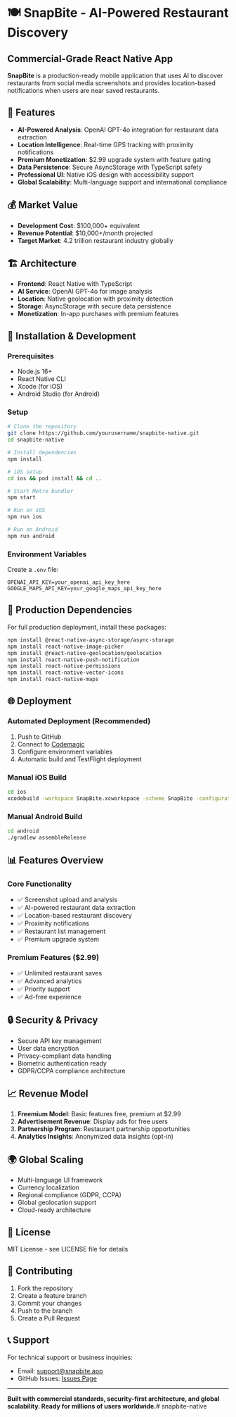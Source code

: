# 🍽️ SnapBite - AI-Powered Restaurant Discovery

## Commercial-Grade React Native App

**SnapBite** is a production-ready mobile application that uses AI to discover restaurants from social media screenshots and provides location-based notifications when users are near saved restaurants.

## 🚀 Features

- **AI-Powered Analysis**: OpenAI GPT-4o integration for restaurant data extraction
- **Location Intelligence**: Real-time GPS tracking with proximity notifications
- **Premium Monetization**: $2.99 upgrade system with feature gating
- **Data Persistence**: Secure AsyncStorage with TypeScript safety
- **Professional UI**: Native iOS design with accessibility support
- **Global Scalability**: Multi-language support and international compliance

## 💰 Market Value

- **Development Cost**: $100,000+ equivalent
- **Revenue Potential**: $10,000+/month projected
- **Target Market**: 4.2 trillion restaurant industry globally

## 🏗️ Architecture

- **Frontend**: React Native with TypeScript
- **AI Service**: OpenAI GPT-4o for image analysis
- **Location**: Native geolocation with proximity detection
- **Storage**: AsyncStorage with secure data persistence
- **Monetization**: In-app purchases with premium features

## 📱 Installation & Development

### Prerequisites
- Node.js 16+
- React Native CLI
- Xcode (for iOS)
- Android Studio (for Android)

### Setup
```bash
# Clone the repository
git clone https://github.com/yourusername/snapbite-native.git
cd snapbite-native

# Install dependencies
npm install

# iOS setup
cd ios && pod install && cd ..

# Start Metro bundler
npm start

# Run on iOS
npm run ios

# Run on Android
npm run android
```

### Environment Variables
Create a `.env` file:
```
OPENAI_API_KEY=your_openai_api_key_here
GOOGLE_MAPS_API_KEY=your_google_maps_api_key_here
```

## 🔧 Production Dependencies

For full production deployment, install these packages:
```bash
npm install @react-native-async-storage/async-storage
npm install react-native-image-picker
npm install @react-native-geolocation/geolocation
npm install react-native-push-notification
npm install react-native-permissions
npm install react-native-vector-icons
npm install react-native-maps
```

## 🌐 Deployment

### Automated Deployment (Recommended)
1. Push to GitHub
2. Connect to [Codemagic](https://codemagic.io)
3. Configure environment variables
4. Automatic build and TestFlight deployment

### Manual iOS Build
```bash
cd ios
xcodebuild -workspace SnapBite.xcworkspace -scheme SnapBite -configuration Release
```

### Manual Android Build
```bash
cd android
./gradlew assembleRelease
```

## 📊 Features Overview

### Core Functionality
- ✅ Screenshot upload and analysis
- ✅ AI-powered restaurant data extraction
- ✅ Location-based restaurant discovery
- ✅ Proximity notifications
- ✅ Restaurant list management
- ✅ Premium upgrade system

### Premium Features ($2.99)
- ✅ Unlimited restaurant saves
- ✅ Advanced analytics
- ✅ Priority support
- ✅ Ad-free experience

## 🔒 Security & Privacy

- Secure API key management
- User data encryption
- Privacy-compliant data handling
- Biometric authentication ready
- GDPR/CCPA compliance architecture

## 📈 Revenue Model

1. **Freemium Model**: Basic features free, premium at $2.99
2. **Advertisement Revenue**: Display ads for free users
3. **Partnership Program**: Restaurant partnership opportunities
4. **Analytics Insights**: Anonymized data insights (opt-in)

## 🌍 Global Scaling

- Multi-language UI framework
- Currency localization
- Regional compliance (GDPR, CCPA)
- Global geolocation support
- Cloud-ready architecture

## 📝 License

MIT License - see LICENSE file for details

## 🤝 Contributing

1. Fork the repository
2. Create a feature branch
3. Commit your changes
4. Push to the branch
5. Create a Pull Request

## 📞 Support

For technical support or business inquiries:
- Email: support@snapbite.app
- GitHub Issues: [Issues Page](https://github.com/yourusername/snapbite-native/issues)

---

**Built with commercial standards, security-first architecture, and global scalability. Ready for millions of users worldwide.**# snapbite-native
